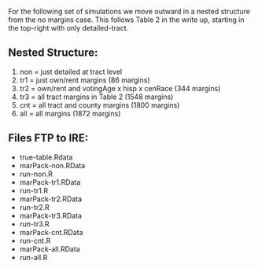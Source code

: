 For the following set of simulations we move outward in a nested structure from the no margins case.
This follows Table 2 in the write up, starting in the top-right with only detailed-tract.

Nested Structure:
-----------------
1. non = just detailed at tract level
2. tr1 = just own/rent margins                    (86 margins)
3. tr2 = own/rent and votingAge x hisp x cenRace  (344 margins)
4. tr3 = all tract margins in Table 2             (1548 margins)
5. cnt = all tract and county margins	            (1800 margins)
6. all = all margins                              (1872 margins)

Files FTP to IRE:
-----------------
* true-table.Rdata
* marPack-non.RData
* run-non.R
* marPack-tr1.RData
* run-tr1.R
* marPack-tr2.RData
* run-tr2.R
* marPack-tr3.RData
* run-tr3.R
* marPack-cnt.RData
* run-cnt.R
* marPack-all.RData
* run-all.R

